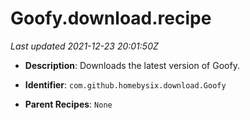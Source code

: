 # Goofy.download.recipe

_Last updated 2021-12-23 20:01:50Z_

- **Description**: Downloads the latest version of Goofy.

- **Identifier**: `com.github.homebysix.download.Goofy`

- **Parent Recipes**: `None`

